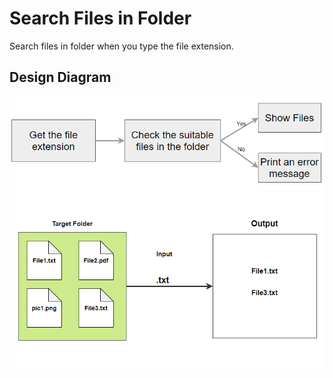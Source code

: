 # Search Files in Folder
Search files in folder when you type the file extension.

## Design Diagram
<img src="https://github.com/Upeshitha/File-Searching-in-the-folder/blob/main/Raw%20data/image/design%201.PNG" alt="upeshitha-design">
<img src="https://github.com/Upeshitha/File-Searching-in-the-folder/blob/main/Raw%20data/image/design2.PNG" alt="upeshitha-design">

